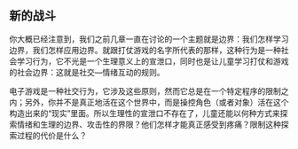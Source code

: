 ## 新的战斗

  你大概已经注意到，我们之前几章一直在讨论的一个主题就是边界：我们怎样学习边界，我们怎样应用边界。就跟打仗游戏的名字所代表的那样，这种行为是一种社会学习行为，它不光是一个生理意义上的宣泄口，同时也是让儿童学习打仗和游戏的社会边界：这就是社交—情绪互动的规则。

  电子游戏是一种社交行为，它涉及这些原则，然而它总是在一个特定程序的限制之内；另外，你并不是真正地活在这个世界中，而是操控角色（或者对象）活在这个构造出来的“现实”里面。所以生理性的宣泄口不存在了，儿童还能以何种方式来探索情绪和生理的边界、攻击性的界限？他们怎样才能真正感受到疼痛？限制这种探索过程的代价是什么？